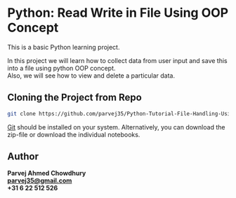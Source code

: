 # Python: Read Write in File Using OOP Concept
This is a basic Python learning project.

In this project we will learn how to collect data from user input and save this into a file using python OOP concept.<br>
Also, we will see how to view and delete a particular data.

## Cloning the Project from Repo

```sh
git clone https://github.com/parvej35/Python-Tutorial-File-Handling-Using-OOP.git
```
[Git](https://git-scm.com/downloads) should be installed on your system.
Alternatively, you can download the zip-file or download the individual notebooks.

## Author

<b>Parvej Ahmed Chowdhury</b><br>
<b>parvej35@gmail.com</b><br>
<b>+31 6 22 512 526</b><br>
